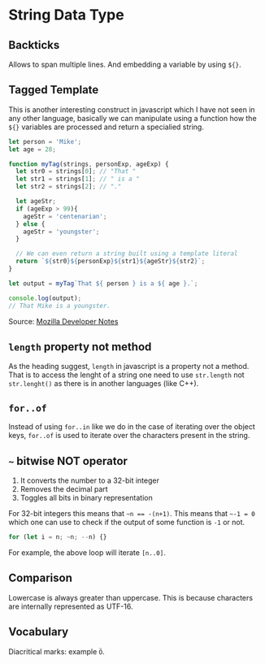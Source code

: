 # String Data Type

## Backticks

Allows to span multiple lines. And embedding a variable by using `${}`.

## Tagged Template

This is another interesting construct in javascript which I have not seen in 
any other language, basically we can manipulate using a function how the `${}` 
variables are processed and return a specialied string.

```javascript
let person = 'Mike';
let age = 28;

function myTag(strings, personExp, ageExp) {
  let str0 = strings[0]; // "That "
  let str1 = strings[1]; // " is a "
  let str2 = strings[2]; // "."

  let ageStr;
  if (ageExp > 99){
    ageStr = 'centenarian';
  } else {
    ageStr = 'youngster';
  }

  // We can even return a string built using a template literal
  return `${str0}${personExp}${str1}${ageStr}${str2}`;
}

let output = myTag`That ${ person } is a ${ age }.`;

console.log(output);
// That Mike is a youngster.
```

Source: [Mozilla Developer Notes](https://developer.mozilla.org/en-US/docs/Web/JavaScript/Reference/Template_literals#tagged_templates)

## `length` property not method

As the heading suggest, `length` in javascript is a property not a method. 
That is to access the lenght of a string one need to use `str.length` not 
`str.lenght()` as there is in another languages (like C++).

## `for..of`

Instead of using `for..in` like we do in the case of iterating over the object 
keys, `for..of` is used to iterate over the characters present in the string.

## `~` bitwise NOT operator

1. It converts the number to a 32-bit integer
2. Removes the decimal part
3. Toggles all bits in binary representation

For 32-bit integers this means that `~n == -(n+1)`. This means that `~-1 = 0` 
which one can use to check if the output of some function is `-1` or not.

```javascript
for (let i = n; ~n; --n) {}
```

For example, the above loop will iterate `[n..0]`.

## Comparison

Lowercase is always greater than uppercase. This is because characters are 
internally represented as UTF-16.

## Vocabulary

Diacritical marks: example `Ö`.

